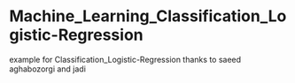 # Machine_Learning_Classification_Logistic-Regression
 example for Classification_Logistic-Regression thanks to saeed aghabozorgi and jadi
